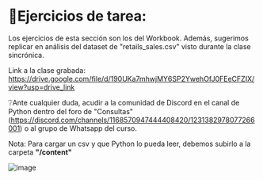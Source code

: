 # 📄Ejercicios de tarea:

Los ejercicios de esta sección son los del Workbook. Además, sugerimos replicar en análisis del dataset de "retails_sales.csv" visto durante la clase sincrónica. 

Link a la clase grabada: https://drive.google.com/file/d/190UKa7mhwjMY6SP2YwehOfJ0FEeCFZIX/view?usp=drive_link   

❔Ante cualquier duda, acudir a la comunidad de Discord en el canal de Python dentro del foro de "Consultas" (https://discord.com/channels/1168570947444408420/1231382978077266001) o al grupo de Whatsapp del curso.

Nota: Para cargar un csv y que Python lo pueda leer, debemos subirlo a la carpeta **"/content"**

![image](https://github.com/luciano-delgado/intro-python-ciencia-de-datos/assets/62969433/1c5349ac-ce9c-4517-a8cc-984401834019)
